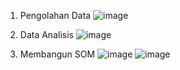 1.	Pengolahan Data 
![image](https://github.com/user-attachments/assets/b9dd45e7-fd36-4d6d-b46f-28e9a7be3480)

2.	Data Analisis
![image](https://github.com/user-attachments/assets/8e57a10e-3fd7-40f7-a58c-ac832442f0ed)

3.	Membangun SOM
![image](https://github.com/user-attachments/assets/01d94612-0439-4d08-98a8-ff1a6e2955a9)
![image](https://github.com/user-attachments/assets/6e5489ab-567b-4b89-9bbf-a9b7cfc60983)
